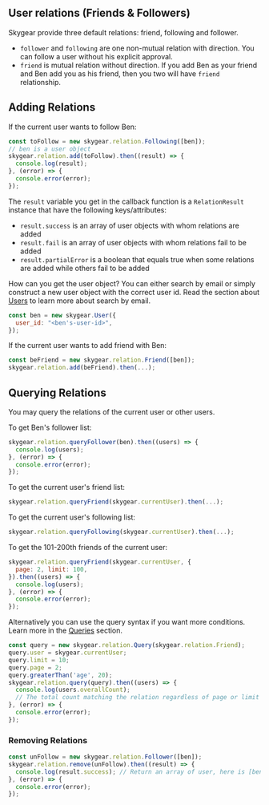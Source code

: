 <a name="friends-and-followers"></a>
## User relations (Friends & Followers)

Skygear provide three default relations: friend, following and follower.
- `follower` and `following` are one non-mutual relation with direction. You can
follow a user without his explicit approval.
- `friend` is mutual relation without direction. If you add Ben as your friend
and Ben add you as his friend, then you two will have `friend` relationship.

<a name="adding-relations"></a>
## Adding Relations

If the current user wants to follow Ben:

``` javascript
const toFollow = new skygear.relation.Following([ben]);
// ben is a user object
skygear.relation.add(toFollow).then((result) => {
  console.log(result);
}, (error) => {
  console.error(error);
});
```

The `result` variable you get in the callback function is a `RelationResult`
instance that have the following keys/attributes:
- `result.success` is an array of user objects with whom relations are added
- `result.fail` is an array of user objects with whom relations fail to be added
- `result.partialError` is a boolean that equals true when some relations are
  added while others fail to be added

How can you get the user object? You can either search by email or simply
construct a new user object with the correct user id. Read the section
about [Users](/js/guide/users#current-user) to learn more about search by email.

``` javascript
const ben = new skygear.User({
  user_id: "<ben's-user-id>",
});
```

If the current user wants to add friend with Ben:

``` javascript
const beFriend = new skygear.relation.Friend([ben]);
skygear.relation.add(beFriend).then(...);
```

<a name="querying-relations"></a>
## Querying Relations

You may query the relations of the current user or other users.

To get Ben's follower list:

``` javascript
skygear.relation.queryFollower(ben).then((users) => {
  console.log(users);
}, (error) => {
  console.error(error);
});
```

To get the current user's friend list:

``` javascript
skygear.relation.queryFriend(skygear.currentUser).then(...);
```

To get the current user's following list:

``` javascript
skygear.relation.queryFollowing(skygear.currentUser).then(...);
```

To get the 101-200th friends of the current user:

``` javascript
skygear.relation.queryFriend(skygear.currentUser, {
  page: 2, limit: 100,
}).then((users) => {
  console.log(users);
}, (error) => {
  console.error(error);
});
```

Alternatively you can use the query syntax if you want more conditions.
Learn more in the [Queries](/js/guide/query) section.

``` javascript
const query = new skygear.relation.Query(skygear.relation.Friend);
query.user = skygear.currentUser;
query.limit = 10;
query.page = 2;
query.greaterThan('age', 20);
skygear.relation.query(query).then((users) => {
  console.log(users.overallCount);
  // The total count matching the relation regardless of page or limit
}, (error) => {
  console.error(error);
});
```

<a name="removing-relations"></a>
### Removing Relations

``` javascript
const unFollow = new skygear.relation.Follower([ben]);
skygear.relation.remove(unFollow).then((result) => {
  console.log(result.success); // Return an array of user, here is [ben]
}, (error) => {
  console.error(error);
});
```
